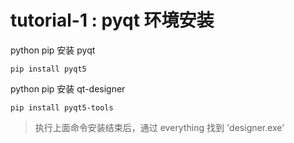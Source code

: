 # tutorial-1 : pyqt 环境安装

python pip 安装 pyqt

`pip install pyqt5`

python pip 安装 qt-designer

`pip install pyqt5-tools`

> 执行上面命令安装结束后，通过 everything 找到 'designer.exe'